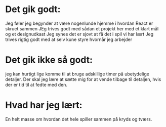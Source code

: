# Det gik godt:
Jeg føler jeg begynder at være nogenlunde hjemme i hvordan React er skruet sammen
JEg trives godt med sådan et projekt her med et klart mål og et designudkast
Jeg synes det er sjovt at få det i spil vi har lært
Jeg trives rigtig godt med at selv kune styre hvornår jeg arbejder

# Det gik ikke så godt:
jeg kan hurtigt lige komme til at bruge adskillige timer på ubetydelige detaljer. Der skal jeg lære at sætte mig for at vende tilbage til detaljen, hvis der er tid til at fedte med den.

# Hvad har jeg lært:
En helt masse om hvordan det hele spiller sammen på kryds og tværs.

